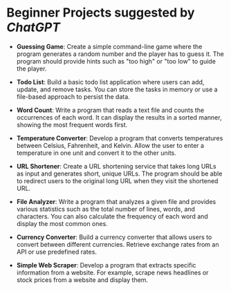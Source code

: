 # Beginner Projects suggested by _ChatGPT_

- **Guessing Game**: Create a simple command-line game where the program generates a random number and the player has to guess it. The program should provide hints such as "too high" or "too low" to guide the player.

- **Todo List**: Build a basic todo list application where users can add, update, and remove tasks. You can store the tasks in memory or use a file-based approach to persist the data.

- **Word Count**: Write a program that reads a text file and counts the occurrences of each word. It can display the results in a sorted manner, showing the most frequent words first.

- **Temperature Converter**: Develop a program that converts temperatures between Celsius, Fahrenheit, and Kelvin. Allow the user to enter a temperature in one unit and convert it to the other units.

- **URL Shortener**: Create a URL shortening service that takes long URLs as input and generates short, unique URLs. The program should be able to redirect users to the original long URL when they visit the shortened URL.

- **File Analyzer**: Write a program that analyzes a given file and provides various statistics such as the total number of lines, words, and characters. You can also calculate the frequency of each word and display the most common ones.

- **Currency Converter**: Build a currency converter that allows users to convert between different currencies. Retrieve exchange rates from an API or use predefined rates.

- **Simple Web Scraper**: Develop a program that extracts specific information from a website. For example, scrape news headlines or stock prices from a website and display them.
